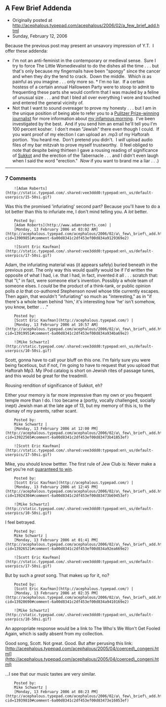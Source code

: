 ## A Few Brief Addenda

 * Originally posted at http://acephalous.typepad.com/acephalous/2006/02/a_few_brief_add.html
 * Sunday, February 12, 2006



Because the previous post may present an unsavory impression of Y.T.  I offer these addenda:

*   I'm not an anti-feminist in the contemporary or medieval sense.  Sure I try to force The Little Womedievalist to do the dishes all the time . . . but that's only because my fingernails have been "spongy" since the cancer and when they dry the tend to crack.  Down the middle.  Which _is_ as painful as you imagine . . . only more so. *   I'm no liar.  If a certain hostess of a certain annual Halloween Party were to stoop to admit to frequenting these parts she would confirm that I was mauled by a feline of unusual size . . . and that I bled all over everything I wore and touched and entered the general vicinity of.
*   Not that I want to sound overeager to prove my honesty . . . but I am in the unique position of being able to refer you to a [Pulitzer Prize-winning journalist](http://barry-siegel.com/) for more information about [my infamous morning](http://acephalous.typepad.com/acephalous/2005/11/my\_morning.html).  I've been investigated by the best.  And if you send him an email he'll tell you I'm 100 percent kosher.  I don't mean "Jewish" there even though I could.  If you want proof of my election I can upload an .mp3 of my Haftorah portion.  You heard me.  Don't pretend you didn't.  I _will_ upload audio files of my bar mitzvah to prove myself trustworthy.  (I feel obliged to note that despite being thirteen I gave a rousing reading of significance of [Sukkot](http://www.jewfaq.org/holiday5.htm) and the erection of the Tabernacle . . . and I didn't even laugh when I said the word "erection."  _Now_ if you want to brand me a liar . . .)
		

* * *

### 7 Comments 

		

                
[]()

	

		![Adam Roberts](http://static.typepad.com/.shared:vee3ddd0:typepad:en\_us/default-userpics/15-50si.gif)
	

	

		

Was this the promised 'infuriating' second part?  Because you'll have to do a lot better than this to infuriate me, I don't mind telling you.  A _lot_ better.

	

		Posted by:
		[Adam Roberts](http://www.adamroberts.com) |
		[Monday, 13 February 2006 at 03:02 AM](http://acephalous.typepad.com/acephalous/2006/02/a\_few\_brief\_add.html?cid=13909851#comment-6a00d8341c2df453ef00d834a9129369e2)

[]()

	

		![Scott Eric Kaufman](http://static.typepad.com/.shared:vee3ddd0:typepad:en\_us/default-userpics/17-50si.gif)
	

	

		

Adam, the infuriating material was (it appears safely) buried beneath in the previous post.  The only way this would qualify would be if I'd written the opposite of what I had, i.e. that I had, in fact, invented it all . . . scratch that: that "I," in fact, were someone else's invention.  Possibly a whole team of someone elses.  I _could_ be the product of a think-tank, or public opinion polls _a la_ that co-authored Stephenson novel whose title currently escapes.  Then again, that wouldn't "infuriating" so much as "interesting," as in "if there's a whole team behind 'him,' it's interesting how 'he' isn't somehow, you know, better . . ."

	

		Posted by:
		[Scott Eric Kaufman](http://acephalous.typepad.com/) |
		[Monday, 13 February 2006 at 10:57 AM](http://acephalous.typepad.com/acephalous/2006/02/a\_few\_brief\_add.html?cid=13919951#comment-6a00d8341c2df453ef00d834a934ba69e2)

[]()

	

		![Mike Schwartz](http://static.typepad.com/.shared:vee3ddd0:typepad:en\_us/default-userpics/10-50si.gif)
	

	

		

Scott, gonna have to call your bluff on this one.  I'm fairly sure you were being facetious, but if not, I'm going to have to request that you upload that Haftorah Mp3.  My IPod catalog is short on Jewish rites of passage tunes, and this would be great for the treadmill.

Rousing rendition of significance of Sukkot, eh?

Either your memory is far more impressive than my own or you frequent temple more than I do.  I too became a (portly, vocally challenged, socially inept) Jewish man at the late age of 13, but my memory of this is, to the dismay of my parents, rather scant.

	

		Posted by:
		Mike Schwartz |
		[Monday, 13 February 2006 at 12:00 PM](http://acephalous.typepad.com/acephalous/2006/02/a\_few\_brief\_add.html?cid=13922565#comment-6a00d8341c2df453ef00d83473b41853ef)

[]()

	

		![Scott Eric Kaufman](http://static.typepad.com/.shared:vee3ddd0:typepad:en\_us/default-userpics/17-50si.gif)
	

	

		

Mike, you should know bettter.  The first rule of Jew Club is: Never make a bet you're not [guaranteed to win](http://acephalous.typepad.com/haftorah.mp3).

	

		Posted by:
		[Scott Eric Kaufman](http://acephalous.typepad.com/) |
		[Monday, 13 February 2006 at 12:45 PM](http://acephalous.typepad.com/acephalous/2006/02/a\_few\_brief\_add.html?cid=13924304#comment-6a00d8341c2df453ef00d83473b69453ef)

[]()

	

		![Mike Schwartz](http://static.typepad.com/.shared:vee3ddd0:typepad:en\_us/default-userpics/10-50si.gif)
	

	

		

I feel betrayed.

	

		Posted by:
		Mike Schwartz |
		[Monday, 13 February 2006 at 01:41 PM](http://acephalous.typepad.com/acephalous/2006/02/a\_few\_brief\_add.html?cid=13926521#comment-6a00d8341c2df453ef00d834a92ea669e2)

[]()

	

		![Scott Eric Kaufman](http://static.typepad.com/.shared:vee3ddd0:typepad:en\_us/default-userpics/17-50si.gif)
	

	

		

But by such a _great_ song.  That makes up for it, no?  

	

		Posted by:
		[Scott Eric Kaufman](http://acephalous.typepad.com/) |
		[Monday, 13 February 2006 at 02:35 PM](http://acephalous.typepad.com/acephalous/2006/02/a\_few\_brief\_add.html?cid=13928690#comment-6a00d8341c2df453ef00d834a9410169e2)

[]()

	

		![Mike Schwartz](http://static.typepad.com/.shared:vee3ddd0:typepad:en\_us/default-userpics/10-50si.gif)
	

	

		

An appropriate response would be a link to The Who's We Won't Get Fooled Again, which is sadly absent from my collection.

Good song, Scott.  Not great.  Good.  But after perusing this link:  [http://acephalous.typepad.com/acephalous/2005/04/coerced\_congeni.html](http://acephalous.typepad.com/acephalous/2005/04/coerced\_congeni.html)

...I see that our music tastes are very similar.

	

		Posted by:
		Mike Schwartz |
		[Monday, 13 February 2006 at 08:23 PM](http://acephalous.typepad.com/acephalous/2006/02/a\_few\_brief\_add.html?cid=13939810#comment-6a00d8341c2df453ef00d83473e16053ef)

		

        